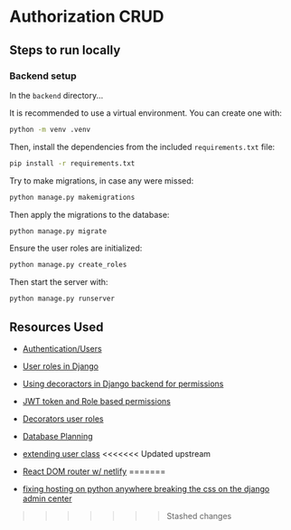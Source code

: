 # Authorization CRUD

## Steps to run locally

### Backend setup

In the `backend` directory...

It is recommended to use a virtual environment. You can create one
with:

```sh
python -m venv .venv
```

Then, install the dependencies from the included `requirements.txt` file:

```sh
pip install -r requirements.txt
```

Try to make migrations, in case any were missed:

```sh
python manage.py makemigrations
```

Then apply the migrations to the database:

```sh
python manage.py migrate
```

Ensure the user roles are initialized:

```sh
python manage.py create_roles
```

Then start the server with:

```sh
python manage.py runserver
```

## Resources Used

- [Authentication/Users](https://www.youtube.com/watch?v=c-QsfbznSXI)

- [User roles in Django](https://medium.com/@farad.dev/managing-user-permissions-and-roles-in-django-a-hands-on-guide-f0ac6fa1f354)

- [Using decoractors in Django backend for permissions](https://www.youtube.com/watch?v=eBsc65jTKvw)
- [JWT token and Role based permissions](https://www.youtube.com/watch?v=5JG5PyU1CXI)
- [Decorators user roles](https://medium.com/@farad.dev/managing-user-permissions-and-roles-in-django-a-hands-on-guide-f0ac6fa1f354)

- [Database Planning](https://www.drawdb.app/)
- [extending user class](https://simpleisbetterthancomplex.com/tutorial/2016/07/22/how-to-extend-django-user-model.html)
<<<<<<< Updated upstream
- [React DOM router w/ netlify](https://answers.netlify.com/t/netlify-page-not-found-when-sharing-react-router-dom-based-links/11744/8)
=======
- [fixing hosting on python anywhere breaking the css on the django admin center](https://stackoverflow.com/questions/76985252/pythonanywhere-admin-site-css-is-broken-in-django)
>>>>>>> Stashed changes
